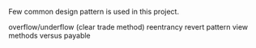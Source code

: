 Few common design pattern is used in this project.

overflow/underflow (clear trade method)
reentrancy
revert pattern
view methods versus payable
